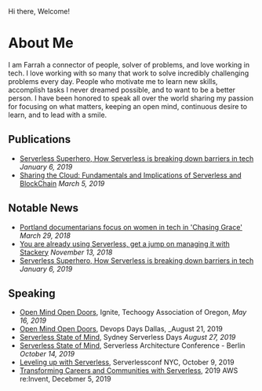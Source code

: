  Hi there, Welcome!
 
 # About Me

I am Farrah a connector of people, solver of problems, and love working in tech. I love working with so many that work to solve incredibly challenging problems every day. People who motivate me to learn new skills, accomplish tasks I never dreamed possible, and to want to be a better person. I have been honored to speak all over the world sharing my passion for focusing on what matters, keeping an open mind, continuous desire to learn, and to lead with a smile. 

## Publications

- [Serverless Superhero, How Serverless is breaking down barriers in tech](https://read.acloud.guru/how-serverless-is-breaking-down-barriers-in-tech-9b32d7fbf9e7)  _January 6, 2019_
- [Sharing the Cloud: Fundamentals and Implications of Serverless and BlockChain](https://tangelo.co/insights/blog/sharing-cloud-fundamentals-and-implications-of-serverless-and-blockchain)  _March 5, 2019_

## Notable News

- [Portland documentarians focus on women in tech in 'Chasing Grace'](https://www.oregonlive.com/silicon-forest/2018/02/portland_documentarians_focus.html)   _March 29, 2018_
- [You are already using Serverless, get a jump on managing it with Stackery](https://siliconangle.com/2018/11/13/youre-already-using-serverless-so-get-a-jump-on-managing-it-says-stackery-startupoftheweek/)   _November 13, 2018_
- [Serverless Superhero, How Serverless is breaking down barriers in tech](https://read.acloud.guru/how-serverless-is-breaking-down-barriers-in-tech-9b32d7fbf9e7)  _January 6, 2019_

## Speaking

- [Open Mind Open Doors](https://www.youtube.com/watch?v=iSSOwLgFiiE), Ignite, Techoogy Association of Oregon, _May 16, 2019_
- [Open Mind Open Doors](https://devopsdays.org/events/2019-dallas/program/farrah-campbell/), Devops Days Dallas, _August 21, 2019 
- [Serverless State of Mind](https://www.youtube.com/watch?v=QNBsatEjmtc), Sydney Serverless Days _August 27, 2019_ 
- [Serverless State of Mind](https://serverless-architecture.io/speaker/farrah-campbell/), Serverless Architecture Conference - Berlin  _October 14, 2019_ 
- [Leveling up with Serverless](https://acloud.guru/series/serverlessconf-nyc-2019/view/leveling-up-in-serverless), Serverlessconf NYC, October 9, 2019 
- [Transforming Careers and Communities with Serverless](https://speakerdeck.com/farrah32/transforming-careers-and-communities-with-serverless), 2019 AWS re:Invent, Decebmer 5, 2019 
